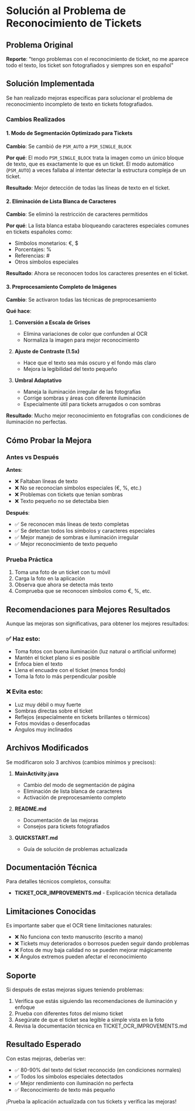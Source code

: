 # Solución al Problema de Reconocimiento de Tickets

## Problema Original

**Reporte**: "tengo problemas con el reconocimiento de ticket, no me aparece todo el texto, los ticket son fotografiados y siempres son en español"

## Solución Implementada

Se han realizado mejoras específicas para solucionar el problema de reconocimiento incompleto de texto en tickets fotografiados.

### Cambios Realizados

#### 1. Modo de Segmentación Optimizado para Tickets

**Cambio**: Se cambió de `PSM_AUTO` a `PSM_SINGLE_BLOCK`

**Por qué**: El modo `PSM_SINGLE_BLOCK` trata la imagen como un único bloque de texto, que es exactamente lo que es un ticket. El modo automático (`PSM_AUTO`) a veces fallaba al intentar detectar la estructura compleja de un ticket.

**Resultado**: Mejor detección de todas las líneas de texto en el ticket.

#### 2. Eliminación de Lista Blanca de Caracteres

**Cambio**: Se eliminó la restricción de caracteres permitidos

**Por qué**: La lista blanca estaba bloqueando caracteres especiales comunes en tickets españoles como:
- Símbolos monetarios: €, $
- Porcentajes: %
- Referencias: #
- Otros símbolos especiales

**Resultado**: Ahora se reconocen todos los caracteres presentes en el ticket.

#### 3. Preprocesamiento Completo de Imágenes

**Cambio**: Se activaron todas las técnicas de preprocesamiento

**Qué hace**:

1. **Conversión a Escala de Grises**
   - Elimina variaciones de color que confunden al OCR
   - Normaliza la imagen para mejor reconocimiento

2. **Ajuste de Contraste (1.5x)**
   - Hace que el texto sea más oscuro y el fondo más claro
   - Mejora la legibilidad del texto pequeño

3. **Umbral Adaptativo**
   - Maneja la iluminación irregular de las fotografías
   - Corrige sombras y áreas con diferente iluminación
   - Especialmente útil para tickets arrugados o con sombras

**Resultado**: Mucho mejor reconocimiento en fotografías con condiciones de iluminación no perfectas.

## Cómo Probar la Mejora

### Antes vs Después

**Antes**:
- ❌ Faltaban líneas de texto
- ❌ No se reconocían símbolos especiales (€, %, etc.)
- ❌ Problemas con tickets que tenían sombras
- ❌ Texto pequeño no se detectaba bien

**Después**:
- ✅ Se reconocen más líneas de texto completas
- ✅ Se detectan todos los símbolos y caracteres especiales
- ✅ Mejor manejo de sombras e iluminación irregular
- ✅ Mejor reconocimiento de texto pequeño

### Prueba Práctica

1. Toma una foto de un ticket con tu móvil
2. Carga la foto en la aplicación
3. Observa que ahora se detecta más texto
4. Comprueba que se reconocen símbolos como €, %, etc.

## Recomendaciones para Mejores Resultados

Aunque las mejoras son significativas, para obtener los mejores resultados:

### ✅ Haz esto:
- Toma fotos con buena iluminación (luz natural o artificial uniforme)
- Mantén el ticket plano si es posible
- Enfoca bien el texto
- Llena el encuadre con el ticket (menos fondo)
- Toma la foto lo más perpendicular posible

### ❌ Evita esto:
- Luz muy débil o muy fuerte
- Sombras directas sobre el ticket
- Reflejos (especialmente en tickets brillantes o térmicos)
- Fotos movidas o desenfocadas
- Ángulos muy inclinados

## Archivos Modificados

Se modificaron solo 3 archivos (cambios mínimos y precisos):

1. **MainActivity.java**
   - Cambio del modo de segmentación de página
   - Eliminación de lista blanca de caracteres
   - Activación de preprocesamiento completo

2. **README.md**
   - Documentación de las mejoras
   - Consejos para tickets fotografiados

3. **QUICKSTART.md**
   - Guía de solución de problemas actualizada

## Documentación Técnica

Para detalles técnicos completos, consulta:
- **TICKET_OCR_IMPROVEMENTS.md** - Explicación técnica detallada

## Limitaciones Conocidas

Es importante saber que el OCR tiene limitaciones naturales:

- ❌ No funciona con texto manuscrito (escrito a mano)
- ❌ Tickets muy deteriorados o borrosos pueden seguir dando problemas
- ❌ Fotos de muy baja calidad no se pueden mejorar mágicamente
- ❌ Ángulos extremos pueden afectar el reconocimiento

## Soporte

Si después de estas mejoras sigues teniendo problemas:

1. Verifica que estás siguiendo las recomendaciones de iluminación y enfoque
2. Prueba con diferentes fotos del mismo ticket
3. Asegúrate de que el ticket sea legible a simple vista en la foto
4. Revisa la documentación técnica en TICKET_OCR_IMPROVEMENTS.md

## Resultado Esperado

Con estas mejoras, deberías ver:
- ✅ 80-90% del texto del ticket reconocido (en condiciones normales)
- ✅ Todos los símbolos especiales detectados
- ✅ Mejor rendimiento con iluminación no perfecta
- ✅ Reconocimiento de texto más pequeño

¡Prueba la aplicación actualizada con tus tickets y verifica las mejoras!
